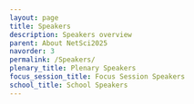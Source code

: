 ```yaml
---
layout: page
title: Speakers
description: Speakers overview
parent: About NetSci2025
navorder: 3
permalink: /Speakers/
plenary_title: Plenary Speakers
focus_session_title: Focus Session Speakers
school_title: School Speakers
---
```


